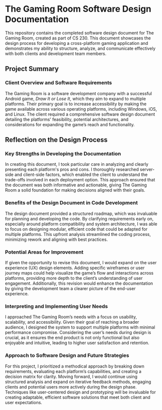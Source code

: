 # The Gaming Room Software Design Documentation

This repository contains the completed software design document for The Gaming Room, created as part of CS 230. This document showcases the design process for developing a cross-platform gaming application and demonstrates my ability to structure, analyze, and communicate effectively with both clients and development team members.

## Project Summary

### Client Overview and Software Requirements
The Gaming Room is a software development company with a successful Android game, *Draw It or Lose It*, which they aim to expand to multiple platforms. Their primary goal is to increase accessibility by making the game available across various operating platforms, including Windows, iOS, and Linux. The client required a comprehensive software design document detailing the platforms' feasibility, potential architectures, and considerations for expanding the game’s reach and functionality.

## Reflection on the Design Process

### Key Strengths in Developing the Documentation
In creating this document, I took particular care in analyzing and clearly presenting each platform's pros and cons. I thoroughly researched server-side and client-side factors, which enabled the client to understand the trade-offs involved in each deployment option. This approach ensured that the document was both informative and actionable, giving The Gaming Room a solid foundation for making decisions aligned with their goals.

### Benefits of the Design Document in Code Development
The design document provided a structured roadmap, which was invaluable for planning and developing the code. By clarifying requirements early on, especially around platform compatibility and system architecture, I was able to focus on designing modular, efficient code that could be adapted for multiple platforms. This upfront analysis streamlined the coding process, minimizing rework and aligning with best practices.

### Potential Areas for Improvement
If given the opportunity to revise this document, I would expand on the user experience (UX) design elements. Adding specific wireframes or user journey maps could help visualize the game’s flow and interactions across platforms, providing more depth to the client’s understanding of user engagement. Additionally, this revision would enhance the documentation by giving the development team a clearer picture of the end-user experience.

### Interpreting and Implementing User Needs
I approached The Gaming Room’s needs with a focus on usability, scalability, and accessibility. Given their goal of reaching a broader audience, I designed the system to support multiple platforms with minimal performance compromise. Considering the user’s needs during design is crucial, as it ensures the end product is not only functional but also enjoyable and intuitive, leading to higher user satisfaction and retention.

### Approach to Software Design and Future Strategies
For this project, I prioritized a methodical approach by breaking down requirements, evaluating each platform’s capabilities, and creating a decision matrix for clarity. Moving forward, I would continue using structured analysis and expand on iterative feedback methods, engaging clients and potential users more actively during the design phase. Techniques like user-centered design and prototyping will be invaluable for creating adaptable, efficient software solutions that meet both client and user expectations.
